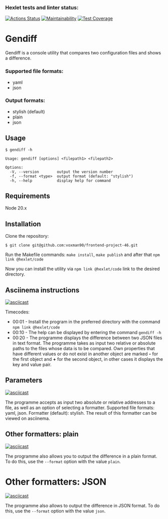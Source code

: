 ### Hexlet tests and linter status:
[![Actions Status](https://github.com/voxman90/frontend-project-46/actions/workflows/hexlet-check.yml/badge.svg)](https://github.com/voxman90/frontend-project-46/actions)
[![Maintainability](https://api.codeclimate.com/v1/badges/4323dafe0d47b940e765/maintainability)](https://codeclimate.com/github/voxman90/frontend-project-46/maintainability)
[![Test Coverage](https://api.codeclimate.com/v1/badges/4323dafe0d47b940e765/test_coverage)](https://codeclimate.com/github/voxman90/frontend-project-46/test_coverage)

# Gendiff
Gendiff is a console utility that compares two configuration files and shows a difference.

### Supported file formats:

  * yaml
  * json

### Output formats:

  * stylish (default)
  * plain
  * json

## Usage

```shell
$ gendiff -h

Usage: gendiff [options] <filepath1> <filepath2>

Options:
  -V, --version        output the version number
  -f, --format <type>  output format (default: "stylish")
  -h, --help           display help for command
```

## Requirements

Node 20.x

## Installation

Clone the repository:

```shell
$ git clone git@github.com:voxman90/frontend-project-46.git
```

Run the Makefile commands: ``make install``, ``make publish`` and after that ``npm link @hexlet/code``

Now you can install the utility via ``npm link @hexlet/code`` link to the desired directory.

## Asciinema instructions

[![asciicast](https://asciinema.org/a/7SjxF2pvHjUWkWtPe6Ls3eZDU.svg)](https://asciinema.org/a/7SjxF2pvHjUWkWtPe6Ls3eZDU)

  Timecodes: 
-  00:01 - Install the program in the preferred directory with the command ``npm link @hexlet/code``
-  00:10 - The help can be displayed by entering the command ``gendiff -h``
-  00:20 - The programme displays the difference between two JSON files in text format. The programme takes as input two relative or absolute paths to the files whose data is to be compared. Own properties that have different values or do not exist in another object are marked **-** for the first object and **+** for the second object, in other cases it displays the key and value pair.

## Parameters

[![asciicast](https://asciinema.org/a/lRSGdf9udWVxIO5Cxp2SFnczI.svg)](https://asciinema.org/a/lRSGdf9udWVxIO5Cxp2SFnczI)

The programme accepts as input two absolute or relative addresses to a file, as well as an option of selecting a formatter. Supported file formats: yaml, json. Formatter (default): stylish. The result of this formatter can be viewed on asciinema.

## Other formatters: plain

[![asciicast](https://asciinema.org/a/OYav4ezm181tCL653vtS0jrkL.svg)](https://asciinema.org/a/OYav4ezm181tCL653vtS0jrkL)

The programme also allows you to output the difference in a plain format. To do this, use the ``--format`` option with the value ``plain``.

# Other formatters: JSON

[![asciicast](https://asciinema.org/a/OYav4ezm181tCL653vtS0jrkL.svg)](https://asciinema.org/a/OYav4ezm181tCL653vtS0jrkL)

The programme also allows to output the difference in JSON format. To do this, use the ``--format`` option with the value ``json``.
